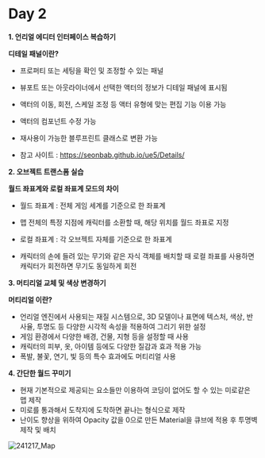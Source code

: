 
# Day 2
**1. 언리얼 에디터 인터페이스 복습하기**

**디테일 패널이란?**

- 프로퍼티 또는 세팅을 확인 및 조정할 수 있는 패널
- 뷰포트 또는 아웃라이너에서 선택한 액터의 정보가 디테일 패널에 표시됨
- 액터의 이동, 회전, 스케일 조정 등 액터 유형에 맞는 편집 기능 이용 가능
- 액터의 컴포넌트 수정 가능
- 재사용이 가능한 블루프린트 클래스로 변환 가능

- 참고 사이트 : https://seonbab.github.io/ue5/Details/

**2. 오브젝트 트랜스폼 실습**   

**월드 좌표계와 로컬 좌표계 모드의 차이**

- 월드 좌표계 : 전체 게임 세계를 기준으로 한 좌표계
- 맵 전체의 특정 지점에 캐릭터를 소환할 때, 해당 위치를 월드 좌표로 지정

- 로컬 좌표계 : 각 오브젝트 자체를 기준으로 한 좌표계
- 캐릭터의 손에 들려 있는 무기와 같은 자식 객체를 배치할 때 로컬 좌표를 사용하면 캐릭터가 회전하면 무기도 동일하게 회전

**3. 머티리얼 교체 및 색상 변경하기**

**머티리얼 이란?**

- 언리얼 엔진에서 사용되는 재질 시스템으로, 3D 모델이나 표면에 텍스처, 색상, 반사율, 투명도 등 다양한 시각적 속성을 적용하여 그리기 위한 설정
- 게임 환경에서 다양한 배경, 건물, 지형 등을 설정할 때 사용
- 캐릭터의 피부, 옷, 아이템 등에도 다양한 질감과 효과 적용 가능
- 폭발, 불꽃, 연기, 빛 등의 특수 효과에도 머티리얼 사용

**4. 간단한 월드 꾸미기**

- 현재 기본적으로 제공되는 요소들만 이용하여 코딩이 없어도 할 수 있는 미로같은 맵 제작
- 미로를 통과해서 도착지에 도착하면 끝나는 형식으로 제작
- 난이도 향상을 위하여 Opacity 값을 0으로 만든 Material을 큐브에 적용 후 투명벽 제작 및 배치
  
![241217_Map](https://github.com/user-attachments/assets/d496e632-e803-4000-aa2c-19d3292ae2ab)


